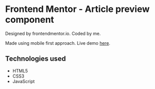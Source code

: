 # Frontend Mentor - Article preview component

Designed by frontendmentor.io. Coded by me.

Made using mobile first approach.
Live demo [here](https://cranky-archimedes-cef3e5.netlify.app).

## Technologies used

- HTML5
- CSS3
- JavaScript
